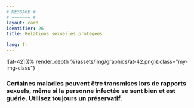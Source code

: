 ```yaml
---
# MESSAGE #
# ======= #
layout: card
identifier: 26
title: Relations sexuelles protégées

lang: fr
---
```


![at-42]({% render_depth %}assets/img/graphics/at-42.png){:class="my-img-class"}

### Certaines maladies peuvent être transmises lors de rapports sexuels, même si la personne infectée se sent bien et est guérie. Utilisez toujours un préservatif.
